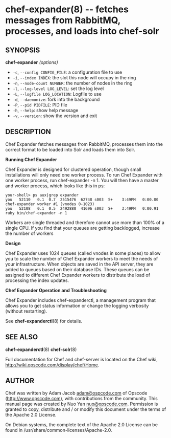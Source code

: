chef-expander(8) -- fetches messages from RabbitMQ, processes, and loads into chef-solr
========================================

## SYNOPSIS

__chef-expander__ _(options)_

  * `-c`, `--config CONFIG_FILE`:
    a configuration file to use
  * `-i`, `--index INDEX`:
    the slot this node will occupy in the ring
  * `-n`, `--node-count NUMBER`:
    the number of nodes in the ring
  * `-l`, `--log-level LOG_LEVEL`:
    set the log level
  * `-L`, `--logfile LOG_LOCATION`:
    Logfile to use
  * `-d`, `--daemonize`:
    fork into the background
  * `-P`, `--pid PIDFILE`:
    PID file
  * `-h`, `--help`:
    show help message
  * `-v`, `--version`:
    show the version and exit

## DESCRIPTION

Chef Expander fetches messages from RabbitMQ, processes them into the
correct format to be loaded into Solr and loads them into Solr.

__Running Chef Expander__

Chef Expander is designed for clustered operation, though small
installations will only need one worker process. To run Chef
Expander with one worker process, run chef-expander -n 1.
You will then have a master and worker process, which looks like
this in ps:

    your-shell> ps aux|grep expander
    you   52110   0.1  0.7  2515476  62748 s003  S+    3:49PM   0:00.80 chef-expander worker #1 (vnodes 0-1023)
    you   52108   0.1  0.5  2492880  41696 s003  S+    3:49PM   0:00.91 ruby bin/chef-expander -n 1

Workers are single threaded and therefore cannot use more than 100%
of a single CPU. If you find that your queues are getting backlogged,
increase the number of workers

__Design__

Chef Expander uses 1024 queues (called vnodes in some places) to allow
you to scale the number of Chef Expander workers to meet the needs of
your infrastructure. When objects are saved in the API server, they are
added to queues based on their database IDs. These queues can be assigned
to different Chef Expander workers to distribute the load of processing
the index updates.

__Chef Expander Operation and Troubleshooting__

Chef Expander includes chef-expanderctl, a management program that allows
you to get status information or change the logging verbosity (without
restarting).

See __chef-expanderctl__(8) for details.

## SEE ALSO

__chef-expanderctl__(8)
__chef-solr__(8)

Full documentation for Chef and chef-server is located on the Chef
wiki, http://wiki.opscode.com/display/chef/Home.

## AUTHOR

Chef was written by Adam Jacob <adam@ospcode.com> of Opscode
(http://www.opscode.com),  with contributions from the community. This
manual page was created by Nuo Yan <nuo@opscode.com>. Permission is
granted to copy, distribute and / or modify this document under the
terms of the Apache 2.0 License.

On Debian systems, the complete text of the Apache 2.0 License  can  be
found in /usr/share/common-licenses/Apache-2.0.
